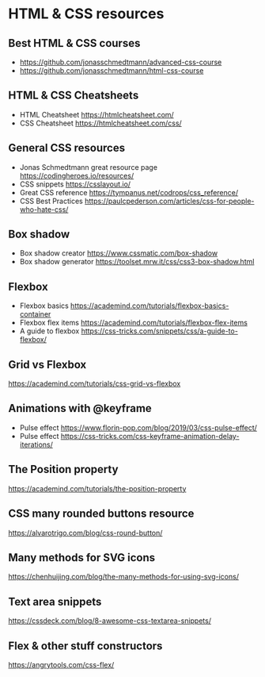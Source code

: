# HTML & CSS resources

## Best HTML & CSS courses
- https://github.com/jonasschmedtmann/advanced-css-course
- https://github.com/jonasschmedtmann/html-css-course

## HTML & CSS Cheatsheets
- HTML Cheatsheet https://htmlcheatsheet.com/
- CSS Cheatsheet https://htmlcheatsheet.com/css/

## General CSS resources
- Jonas Schmedtmann great resource page https://codingheroes.io/resources/
- CSS snippets https://csslayout.io/
- Great CSS reference https://tympanus.net/codrops/css_reference/
- CSS Best Practices https://paulcpederson.com/articles/css-for-people-who-hate-css/

## Box shadow
- Box shadow creator https://www.cssmatic.com/box-shadow
- Box shadow generator https://toolset.mrw.it/css/css3-box-shadow.html

## Flexbox
- Flexbox basics https://academind.com/tutorials/flexbox-basics-container
- Flexbox flex items https://academind.com/tutorials/flexbox-flex-items
- A guide to flexbox https://css-tricks.com/snippets/css/a-guide-to-flexbox/

## Grid vs Flexbox
https://academind.com/tutorials/css-grid-vs-flexbox

## Animations with @keyframe
- Pulse effect https://www.florin-pop.com/blog/2019/03/css-pulse-effect/
- Pulse effect https://css-tricks.com/css-keyframe-animation-delay-iterations/

## The Position property
https://academind.com/tutorials/the-position-property

## CSS many rounded buttons resource
https://alvarotrigo.com/blog/css-round-button/

## Many methods for SVG icons
https://chenhuijing.com/blog/the-many-methods-for-using-svg-icons/

## Text area snippets
https://cssdeck.com/blog/8-awesome-css-textarea-snippets/

## Flex & other stuff constructors
https://angrytools.com/css-flex/
